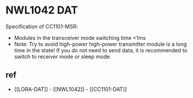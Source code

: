 
# NWL1042 DAT





Specification of CC1101-MSR:
- Modules in the transceiver mode switching time <1ms
- Note: Try to avoid high-power high-power transmitter module is a long time in the state! If you do not need to send data, it is recommended to switch to receiver mode or sleep mode.


## ref 

- [[LORA-DAT]] - [[NWL1042]] - [[CC1101-DAT]]


